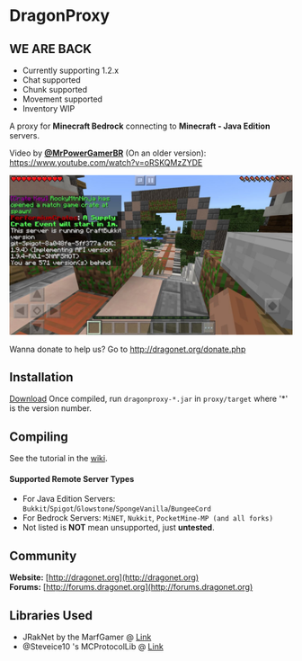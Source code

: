 DragonProxy
===========

## WE ARE BACK
- Currently supporting 1.2.x
- Chat supported
- Chunk supported
- Movement supported
- Inventory WIP

A proxy for **Minecraft Bedrock** connecting to **Minecraft - Java Edition** servers.

Video by **[@MrPowerGamerBR](https://github.com/MrPowerGamerBR)** (On an older version): https://www.youtube.com/watch?v=oRSKQMzZYDE

![Screenshot](https://github.com/DragonetMC/DragonProxy/raw/master/screenshots/performium-factions.jpg)

Wanna donate to help us? Go to http://dragonet.org/donate.php

## Installation
[Download](https://github.com/DragonetMC/DragonProxy/releases)
Once compiled, run `dragonproxy-*.jar` in `proxy/target` where '*' is the version number.

## Compiling
See the tutorial in the [wiki](https://github.com/DragonetMC/DragonProxy/wiki).

#### Supported Remote Server Types
- For Java Edition Servers: `Bukkit`/`Spigot`/`Glowstone`/`SpongeVanilla`/`BungeeCord`
- For Bedrock Servers: `MiNET`, `Nukkit`, `PocketMine-MP (and all forks)`
- Not listed is **NOT** mean unsupported, just **untested**.

## Community
**Website:** [http://dragonet.org](http://dragonet.org)  
**Forums:** [http://forums.dragonet.org](http://forums.dragonet.org)

## Libraries Used
* JRakNet by the MarfGamer @ [Link](https://github.com/JRakNet/JRakNet)
* @Steveice10 's MCProtocolLib @ [Link](https://github.com/Steveice10/MCProtocolLib)
